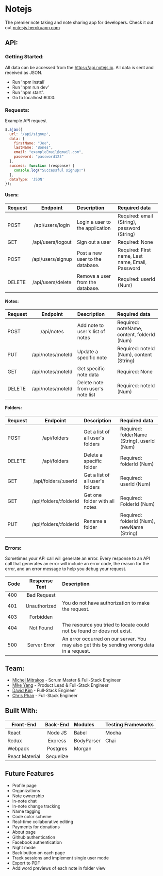 # Notejs

The premier note taking and note sharing app for developers. Check it out out [notesjs.herokuapp.com](notesjs.herokuapp.com)

## API:
### Getting Started:
All data can be accessed from the https://api.notejs.io. All data is sent and received as JSON.

- Run 'npm install'
- Run 'npm run dev'
- Run 'npm start'.
- Go to localhost:8000.

### Requests:
Example API request

  ```javascript
  $.ajax({
    url: '/api/signup',
    data: {
      firstName: "Joe",
      lastName: "Bones",
      email: "exampleEmail@gmail.com",
      password: "password123"
    },
    success: function (response) {
      console.log("Successful signup!")
    },
    dataType: 'JSON'
  });
  ```

#### Users:
| Request | Endpoint              | Description                           | Required data                                    |
| ------- |:---------------------:| :-------------------------------------|:-------------------------------------------------|
| POST    | /api/users/login      | Login a user to the application       | Required: email (String), password (String)      |
| GET     | /api/users/logout     | Sign out a user                       | Required: None                                   |
| POST    | /api/users/signup     | Post a new user to the database.      | Required: First name, Last name, Email, Password |
| DELETE  | /api/users/delete     | Remove a user from the database.      | Required: userId (Num)                           |

#### Notes:
| Request | Endpoint              | Description                           | Required data                                    |
| ------- |:---------------------:| :-------------------------------------|:-------------------------------------------------|
| POST    | /api/notes            | Add note to user's list of notes      | Required: noteName, content, folderId (Num)      |
| PUT     | /api/notes/:noteId    | Update a specific note                | Required: noteId (Num), content (String)         |
| GET     | /api/notes/:noteId    | Get specific note data                | Required: None                                   |
| DELETE  | /api/notes/:noteId    | Delete note from user's note list     | Required: noteId (Num)                           |

#### Folders:
| Request | Endpoint               | Description                           | Required data                                    |
| ------- |:----------------------:| :-------------------------------------|:-------------------------------------------------|
| POST    | /api/folders           | Get a list of all user's folders      | Required: folderName (String), userId (Num)      |
| DELETE  | /api/folders           | Delete a specific folder              | Required: folderId (Num)                         |
| GET     | /api/folders/:userId   | Get a list of all user's folders      | Required: userId (Num)                           |
| GET     | /api/folders/:folderId | Get one folder with all notes         | Required: FolderId (Num)                         |
| PUT     | /api/folders/:folderId | Rename a folder                       | Required: folderId (Num), newName (String)       |

### Errors:
Sometimes your API call will generate an error. Every response to an API call that generates an error will include an error code, the reason for the error, and an error message to help you debug your request.

| Code  | Response Text   | Description                                                                                      |
| ----- |:---------------:| :------------------------------------------------------------------------------------------------|
| 400   | Bad Request     |                                                                                                  |
| 401   | Unauthorized    | You do not have authorization to make the request.                                               |
| 403   | Forbidden       |                                                                                                  |
| 404   | Not Found       | The resource you tried to locate could not be found or does not exist.                           |
| 500   | Server Error    | An error occurred on our server. You may also get this by sending wrong data in a request.       |


## Team:
- [Michel Mitrakos](https://www.michaelmitrakos.com) - Scrum Master & Full-Stack Engineer
- [Mike Yang](https://github.com/micyang) - Product Lead & Full-Stack Engineer
- [David Kim](https://github.com/davidkim310) - Full-Stack Engineer
- [Chris Phan](https://github.com/cpp6d) - Full-Stack Engineer

## Built With:
| Front-End      | Back-End     | Modules         | Testing Frameworks  |
| -------------- |:------------:| :---------------|:--------------------|
| React          | Node JS      | Babel           | Mocha               |
| Redux          | Express      | BodyParser      | Chai                |
| Webpack        | Postgres     | Morgan          |                     |
| React Material | Sequelize    |                 |                     |

## Future Features
- Profile page
- Organizations
- Note ownership
- In-note chat
- In-note change tracking
- Name tagging
- Code color scheme
- Real-time collaborative editing
- Payments for donations
- About page
- Github authentication
- Facebook authentication
- Night mode
- Back button on each page
- Track sessions and implement single user mode
- Export to PDF
- Add word previews of each note in folder view
